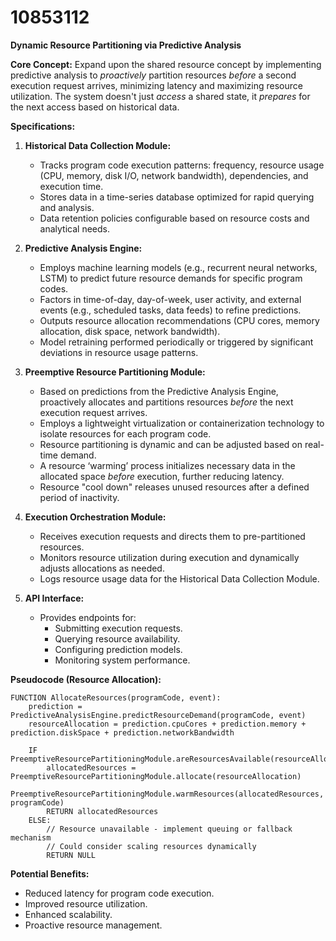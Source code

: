 # 10853112

**Dynamic Resource Partitioning via Predictive Analysis**

**Core Concept:** Expand upon the shared resource concept by implementing predictive analysis to *proactively* partition resources *before* a second execution request arrives, minimizing latency and maximizing resource utilization. The system doesn't just *access* a shared state, it *prepares* for the next access based on historical data.

**Specifications:**

1.  **Historical Data Collection Module:**
    *   Tracks program code execution patterns: frequency, resource usage (CPU, memory, disk I/O, network bandwidth), dependencies, and execution time.
    *   Stores data in a time-series database optimized for rapid querying and analysis.
    *   Data retention policies configurable based on resource costs and analytical needs.

2.  **Predictive Analysis Engine:**
    *   Employs machine learning models (e.g., recurrent neural networks, LSTM) to predict future resource demands for specific program codes.
    *   Factors in time-of-day, day-of-week, user activity, and external events (e.g., scheduled tasks, data feeds) to refine predictions.
    *   Outputs resource allocation recommendations (CPU cores, memory allocation, disk space, network bandwidth).
    *   Model retraining performed periodically or triggered by significant deviations in resource usage patterns.

3.  **Preemptive Resource Partitioning Module:**
    *   Based on predictions from the Predictive Analysis Engine, proactively allocates and partitions resources *before* the next execution request arrives.
    *   Employs a lightweight virtualization or containerization technology to isolate resources for each program code.
    *   Resource partitioning is dynamic and can be adjusted based on real-time demand.
    *   A resource ‘warming’ process initializes necessary data in the allocated space *before* execution, further reducing latency.
    *   Resource "cool down" releases unused resources after a defined period of inactivity.

4.  **Execution Orchestration Module:**
    *   Receives execution requests and directs them to pre-partitioned resources.
    *   Monitors resource utilization during execution and dynamically adjusts allocations as needed.
    *   Logs resource usage data for the Historical Data Collection Module.

5.  **API Interface:**
    *   Provides endpoints for:
        *   Submitting execution requests.
        *   Querying resource availability.
        *   Configuring prediction models.
        *   Monitoring system performance.

**Pseudocode (Resource Allocation):**

```
FUNCTION AllocateResources(programCode, event):
    prediction = PredictiveAnalysisEngine.predictResourceDemand(programCode, event)
    resourceAllocation = prediction.cpuCores + prediction.memory + prediction.diskSpace + prediction.networkBandwidth
    
    IF PreemptiveResourcePartitioningModule.areResourcesAvailable(resourceAllocation):
        allocatedResources = PreemptiveResourcePartitioningModule.allocate(resourceAllocation)
        PreemptiveResourcePartitioningModule.warmResources(allocatedResources, programCode)
        RETURN allocatedResources
    ELSE:
        // Resource unavailable - implement queuing or fallback mechanism
        // Could consider scaling resources dynamically
        RETURN NULL
```

**Potential Benefits:**

*   Reduced latency for program code execution.
*   Improved resource utilization.
*   Enhanced scalability.
*   Proactive resource management.